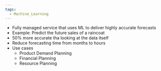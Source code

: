 ```yaml
---
tags:
  - Machine_Learning
---
```

- Fully managed service that uses ML to deliver highly accurate forecasts
- Example: Predict the future sales of a raincoat
- 50% more accurate tha looking at the data itself
- Reduce forecasting time from months to hours
- Use cases
	- Product Demand Planning
	- Financial Planning
	- Resource Planning